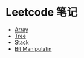 # Leetcode 笔记

- [Array](Array.md)
- [Tree](Tree.md)
- [Stack](Array.md)
- [Bit Manipulatin](Tree.md)

